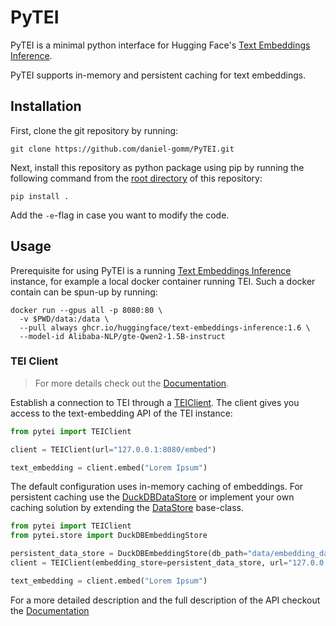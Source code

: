 # PyTEI
PyTEI is a minimal python interface for Hugging Face's [Text Embeddings Inference](https://github.com/huggingface/text-embeddings-inference).

PyTEI supports in-memory and persistent caching for text embeddings.

## Installation
First, clone the git repository by running:

```shell
git clone https://github.com/daniel-gomm/PyTEI.git
```

Next, install this repository as python package using pip by running the following command from the [root directory](./) 
of this repository:

```shell
pip install .
```

Add the `-e`-flag in case you want to modify the code.

## Usage
Prerequisite for using PyTEI is a running [Text Embeddings Inference](https://github.com/huggingface/text-embeddings-inference)
instance, for example a local docker container running TEI. Such a docker contain can be spun-up by running:

```shell
docker run --gpus all -p 8080:80 \
  -v $PWD/data:/data \
  --pull always ghcr.io/huggingface/text-embeddings-inference:1.6 \
  --model-id Alibaba-NLP/gte-Qwen2-1.5B-instruct
```

### TEI Client

> For more details check out the [Documentation](https://daniel-gomm.github.io/PyTEI/).

Establish a connection to TEI through a [TEIClient](./src/pytei/client.py). The client gives you access to the 
text-embedding API of the TEI instance:

```python
from pytei import TEIClient

client = TEIClient(url="127.0.0.1:8080/embed")

text_embedding = client.embed("Lorem Ipsum")
```

The default configuration uses in-memory caching of embeddings. For persistent caching use the 
[DuckDBDataStore](./src/pytei/store.py) or implement your own caching solution by extending the 
[DataStore](./src/pytei/store.py) base-class.

```python
from pytei import TEIClient
from pytei.store import DuckDBEmbeddingStore

persistent_data_store = DuckDBEmbeddingStore(db_path="data/embedding_database.duckdb")
client = TEIClient(embedding_store=persistent_data_store, url="127.0.0.1:8080/embed")

text_embedding = client.embed("Lorem Ipsum")
```

For a more detailed description and the full description of the API checkout the 
[Documentation](https://daniel-gomm.github.io/PyTEI/.)

